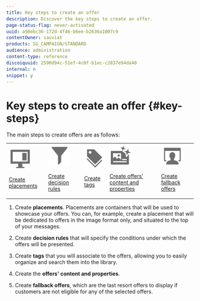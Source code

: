 ```yaml
---
title: Key steps to create an offer
description: Discover the key steps to create an offer.
page-status-flag: never-activated
uuid: a98ebc36-172d-4f46-b6ee-b2636a1007c9
contentOwner: sauviat
products: SG_CAMPAIGN/STANDARD
audience: administration
content-type: reference
discoiquuid: 2590d94c-51ef-4c0f-b1ec-c2837e94da40
internal: n
snippet: y
---
```


# Key steps to create an offer {#key-steps}

The main steps to create offers are as follows:  

<table>
<tr>
<td><img src="assets/do-not-localize/icon-placement.svg" width="60px"><p><a href="../../offer-library/using/creating-placements.md">Create placements</a></p></td>
<td><img src="assets/do-not-localize/icon-rules.svg" width="60px"><p><a href="../../offer-library/using/creating-decision-rules.md">Create decision rules</a></p></td>
<td><img src="assets/do-not-localize/icon-tags.svg" width="60px"><p><a href="../../offer-library/using/creating-tags.md">Create tags</a></p></td>
<td><img src="assets/do-not-localize/icon-offer.svg" width="60px"><p><a href="../../offer-library/using/creating-personalized-offers.md">Create offers' content and properties</a></p></td>
<td><img src="assets/do-not-localize/icon-fallback.svg" width="60px"><p><a href="../../offer-library/using/creating-fallback-offers.md">Create fallback offers</a></p></td></tr>
</table>

1. Create **placements**.
Placements are containers that will be used to showcase your offers. You can, for example, create a placement that will be dedicated to offers in the image format only, and situated to the top of your messages.

1. Create **decision rules** that will specify the conditions under which the offers will be presented.

1. Create **tags** that you will associate to the offers, allowing you to easily organize and search them into the library.

1. Create the **offers' content and properties**.

1. Create **fallback offers**, which are the last resort offers to display if customers are not eligible for any of the selected offers.
